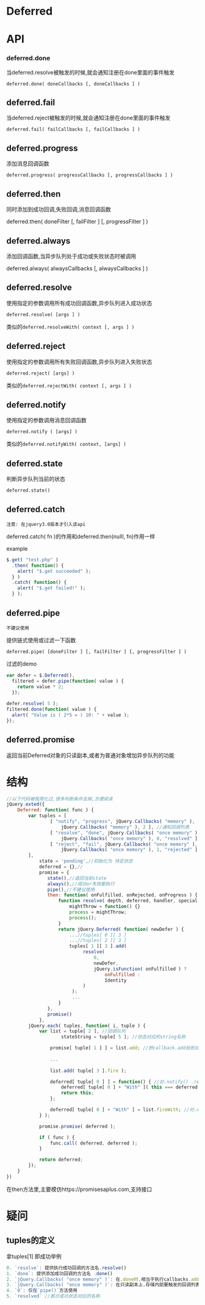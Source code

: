 # Deferred

# API

### deferred.done

当deferred.resolve被触发的时候,就会通知注册在done里面的事件触发

`deferred.done( doneCallbacks [, doneCallbacks ] )`

## deferred.fail

当deferred.reject被触发的时候,就会通知注册在done里面的事件触发

`deferred.fail( failCallbacks [, failCallbacks ] )`

## deferred.progress

添加消息回调函数

`deferred.progress( progressCallbacks [, progressCallbacks ] )`

## deferred.then

同时添加到成功回调,失败回调,消息回调函数

deferred.then( doneFilter [, failFilter ] [, progressFilter ] )

## deferred.always

添加回调函数,当异步队列处于成功或失败状态时被调用

deferred.always( alwaysCallbacks [, alwaysCallbacks ] )

## deferred.resolve

使用指定的参数调用所有成功回调函数,异步队列进入成功状态

`deferred.resolve( [args ] )`

类似的`deferred.resolveWith( context [, args ] )`

## deferred.reject

使用指定的参数调用所有失败回调函数,异步队列进入失败状态

`deferred.reject( [args] )`

类似的`deferred.rejectWith( context [, args ] )`

## deferred.notify

使用指定的参数调用消息回调函数

`deferred.notify ( [args] )`

类似的`deferred.notifyWith( context, [args] )`

## deferred.state

判断异步队列当前的状态

`deferred.state()`

## deferred.catch

`注意: 在jquery3.0版本才引入该api`

deferred.catch( fn )的作用和deferred.then(nulll, fn)作用一样

example

```javascript
$.get( "test.php" )
  .then( function() {
    alert( "$.get succeeded" );
  } )
  .catch( function() {
    alert( "$.get failed!" );
  } );
```

## deferred.pipe

`不建议使用`

提供链式使用或过滤一下函数

`deferred.pipe( [doneFilter ] [, failFilter ] [, progressFilter ] )`

过滤的demo

```javascript
var defer = $.Deferred(),
  filtered = defer.pipe(function( value ) {
    return value * 2;
  });
 
defer.resolve( 5 );
filtered.done(function( value ) {
  alert( "Value is ( 2*5 = ) 10: " + value );
});
```

## deferred.promise

返回当前Deferred对象的只读副本,或者为普通对象增加异步队列的功能

# 结构

```javascript
//以下代码被我简化过,很多判断条件去掉,方便阅读
jQuery.exted({
    Deferred: function( func ) {
        var tuples = [
            	[ "notify", "progress", jQuery.Callbacks( "memory" ),
					jQuery.Callbacks( "memory" ), 2 ], //通知回调列表
				[ "resolve", "done", jQuery.Callbacks( "once memory" ),
					jQuery.Callbacks( "once memory" ), 0, "resolved" ], //成功回调列表
				[ "reject", "fail", jQuery.Callbacks( "once memory" ),
					jQuery.Callbacks( "once memory" ), 1, "rejected" ] // 失败回调列表
        ],
            state = 'pending',//初始化为 待定状态
            deferred = {},//
            promise = {
               state(),//返回当前state
               always(),//成功or失败都执行
               pipe(),//不建议使用
               then: function( onFulfilled, onRejected, onProgress ) {
                   function resolve( depth, deferred, handler, special ) {
                       mightThrow = function() {}
                       process = mightThrow;
                       process();
                   }
                   return jQuery.Deferred( function( newDefer ) {
                       ...//tuples[ 0 ][ 3 ]
                       ...//tuples[ 2 ][ 3 ]
                       tuples[ 1 ][ 3 ].add(
							resolve(
								0,
								newDefer,
								jQuery.isFunction( onFulfilled ) ?
									onFulfilled :
									Identity
							)
						);
						...
                   }
               },
               promise()
            },
        jQuery.each( tuples, function( i, tuple ) {
            var list = tuple[ 2 ], //回调队列 
                    stateString = tuple[ 5 ]; //状态对应的string名称 

                promise[ tuple[ 1 ] ] = list.add; //把callback.add给到对应的progress done fail 
                
                ...
                
                list.add( tuple[ 3 ].fire );

                deferred[ tuple[ 0 ] ] = function() { //对.notify() .resolve() .reject()进行封装
                    deferred[ tuple[ 0 ] + "With" ]( this === deferred ? undefined : this, arguments );
                    return this;
                };

                deferred[ tuple[ 0 ] + "With" ] = list.fireWith; //对.notifyWith() .resolveWith()  .rejectWith()进行封装
            } );

            promise.promise( deferred );

            if ( func ) {
                func.call( deferred, deferred );
            }

            return deferred;            
        });
    }
})
```

在then方法里,主要模仿https://promisesaplus.com,支持接口

# 疑问

## tuples的定义

拿tuples[1] 即成功举例

```javascript
0. `resolve`: 提供执行成功回调的方法名.resolve()
1. `done`: 提供添加成功回调的方法名 .done()
2. `jQuery.Callbacks( "once memory" )`: 在.done时,相当于执行callbacks.add,在.resolve时相当于执行这个callbacks.fireWith
3. `jQuery.Callbacks( "once memory" )`: 在只读副本上,存储内部要触发的回调列表
4. `0`: 仅在`pipe()`方法使用
5. `resolved` //表示成功状态对应的名称
```
